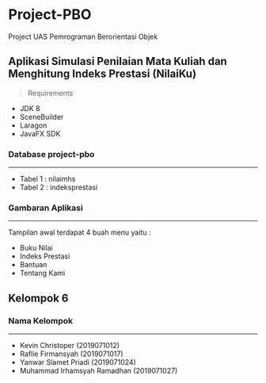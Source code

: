 # Project-PBO
Project UAS Pemrograman Berorientasi Objek 

## Aplikasi Simulasi Penilaian Mata Kuliah dan Menghitung Indeks Prestasi (NilaiKu)

> Requirements
- JDK 8
- SceneBuilder
- Laragon
- JavaFX SDK

### Database project-pbo
-----
- Tabel 1 : nilaimhs
- Tabel 2 : indeksprestasi

### Gambaran Aplikasi
-----
Tampilan awal terdapat 4 buah menu yaitu :
- Buku Nilai
- Indeks Prestasi
- Bantuan
- Tentang Kami

## Kelompok 6
### Nama Kelompok
-----
- Kevin Christoper (2019071012)
- Raflie Firmansyah (2019071017)
- Yanwar Slamet Priadi (2019071024)
- Muhammad Irhamsyah Ramadhan (2019071027)
